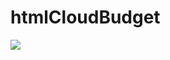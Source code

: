 # htmlCloudBudget
![](https://media.giphy.com/media/fDdNEZxSOUE389YFu4/giphy-downsized-large.gif?cid=790b7611fa0260a88f18a777a3a3648dd4a64526b37874d8&rid=giphy-downsized-large.gif&ct=g)
